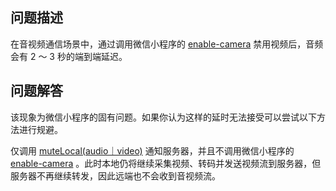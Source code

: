 ## 问题描述

在音视频通信场景中，通过调用微信小程序的 [enable-camera](https://developers.weixin.qq.com/miniprogram/dev/component/live-pusher.html) 禁用视频后，音频会有 2 ～ 3 秒的端到端延迟。

## 问题解答

该现象为微信小程序的固有问题。如果你认为这样的延时无法接受可以尝试以下方法进行规避。

仅调用 [muteLocal(audio｜video)](78567.md#mutelocal) 通知服务器，并且不调用微信小程序的 [enable-camera](https://developers.weixin.qq.com/miniprogram/dev/component/live-pusher.html)  。此时本地仍将继续采集视频、转码并发送视频流到服务器，但服务器不再继续转发，因此远端也不会收到音视频流。